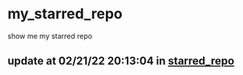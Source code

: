 # my_starred_repo
show me my starred repo

update at 02/21/22 20:13:04 in [starred_repo](./index.html)
---


